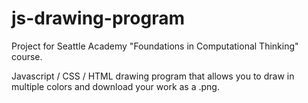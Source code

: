 # js-drawing-program
Project for Seattle Academy "Foundations in Computational Thinking" course.

Javascript / CSS / HTML drawing program that allows you to draw in multiple colors and download your work as a .png.


